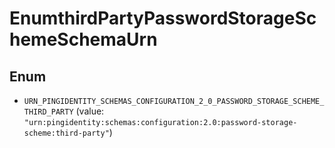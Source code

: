 

# EnumthirdPartyPasswordStorageSchemeSchemaUrn

## Enum


* `URN_PINGIDENTITY_SCHEMAS_CONFIGURATION_2_0_PASSWORD_STORAGE_SCHEME_THIRD_PARTY` (value: `"urn:pingidentity:schemas:configuration:2.0:password-storage-scheme:third-party"`)



